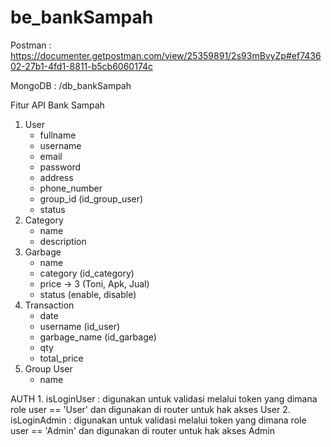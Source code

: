 # be_bankSampah
Postman : https://documenter.getpostman.com/view/25359891/2s93mBvyZp#ef743602-27b1-4fd1-8811-b5cb6060174c 

MongoDB : /db_bankSampah

Fitur API Bank Sampah

1. User
    - fullname
    - username
    - email
    - password
    - address
    - phone_number
    - group_id (id_group_user)
    - status
2. Category
    - name
    - description
3. Garbage
    - name
    - category (id_category)
    - price -> 3 (Toni, Apk, Jual)
    - status (enable, disable)
4. Transaction
    - date
    - username (id_user)
    - garbage_name (id_garbage)
    - qty
    - total_price
5. Group User
    - name

AUTH
    1. isLoginUser : digunakan untuk validasi melalui token yang dimana role user == 'User' dan digunakan di router untuk hak akses User
    2. isLoginAdmin : digunakan untuk validasi melalui token yang dimana role user == 'Admin' dan digunakan di router untuk hak akses Admin
